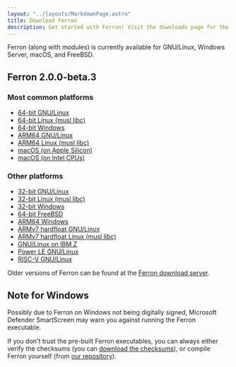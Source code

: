 ```yaml
---
layout: "../layouts/MarkdownPage.astro"
title: Download Ferron
description: Get started with Ferron! Visit the downloads page for the latest stable releases to find your perfect fit!
---
```


Ferron (along with modules) is currently available for GNU/Linux, Windows Server, macOS, and FreeBSD.

## Ferron 2.0.0-beta.3

### Most common platforms

- [64-bit GNU/Linux](https://downloads.ferronweb.org/2.0.0-beta.3/ferron-2.0.0-beta.3-x86_64-unknown-linux-gnu.zip)
- [64-bit Linux (musl libc)](https://downloads.ferronweb.org/2.0.0-beta.3/ferron-2.0.0-beta.3-x86_64-unknown-linux-musl.zip)
- [64-bit Windows](https://downloads.ferronweb.org/2.0.0-beta.3/ferron-2.0.0-beta.3-x86_64-pc-windows-msvc.zip)
- [ARM64 GNU/Linux](https://downloads.ferronweb.org/2.0.0-beta.3/ferron-2.0.0-beta.3-aarch64-unknown-linux-gnu.zip)
- [ARM64 Linux (musl libc)](https://downloads.ferronweb.org/2.0.0-beta.3/ferron-2.0.0-beta.3-aarch64-unknown-linux-musl.zip)
- [macOS (on Apple Silicon)](https://downloads.ferronweb.org/2.0.0-beta.3/ferron-2.0.0-beta.3-aarch64-apple-darwin.zip)
- [macOS (on Intel CPUs)](https://downloads.ferronweb.org/2.0.0-beta.3/ferron-2.0.0-beta.3-x86_64-apple-darwin.zip)

### Other platforms

- [32-bit GNU/Linux](https://downloads.ferronweb.org/2.0.0-beta.3/ferron-2.0.0-beta.3-i686-unknown-linux-gnu.zip)
- [32-bit Linux (musl libc)](https://downloads.ferronweb.org/2.0.0-beta.3/ferron-2.0.0-beta.3-i686-unknown-linux-musl.zip)
- [32-bit Windows](https://downloads.ferronweb.org/2.0.0-beta.3/ferron-2.0.0-beta.3-i686-pc-windows-msvc.zip)
- [64-bit FreeBSD](https://downloads.ferronweb.org/2.0.0-beta.3/ferron-2.0.0-beta.3-x86_64-unknown-freebsd.zip)
- [ARM64 Windows](https://downloads.ferronweb.org/2.0.0-beta.3/ferron-2.0.0-beta.3-aarch64-pc-windows-msvc.zip)
- [ARMv7 hardfloat GNU/Linux](https://downloads.ferronweb.org/2.0.0-beta.3/ferron-2.0.0-beta.3-armv7-unknown-linux-gnueabihf.zip)
- [ARMv7 hardfloat Linux (musl libc)](https://downloads.ferronweb.org/2.0.0-beta.3/ferron-2.0.0-beta.3-armv7-unknown-linux-musleabihf.zip)
- [GNU/Linux on IBM Z](https://downloads.ferronweb.org/2.0.0-beta.3/ferron-2.0.0-beta.3-s390x-unknown-linux-gnu.zip)
- [Power LE GNU/Linux](https://downloads.ferronweb.org/2.0.0-beta.3/ferron-2.0.0-beta.3-powerpc64le-unknown-linux-gnu.zip)
- [RISC-V GNU/Linux](https://downloads.ferronweb.org/2.0.0-beta.3/ferron-2.0.0-beta.3-riscv64gc-unknown-linux-gnu.zip)

Older versions of Ferron can be found at the [Ferron download server](https://downloads.ferronweb.org/).

## Note for Windows

Possibly due to Ferron on Windows not being digitally signed, Microsoft Defender SmartScreen may warn you against running the Ferron executable.

If you don't trust the pre-built Ferron executables, you can always either verify the checksums (you can [download the checksums](https://downloads.ferronweb.org/2.0.0-beta.3/ferron-2.0.0-beta.3.sha256sum)), or compile Ferron yourself (from [our repository](https://github.com/ferronweb/ferron)).

